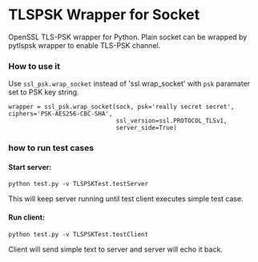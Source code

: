 # TLSPSK Wrapper for Socket

OpenSSL TLS-PSK wrapper for Python. Plain socket can be wrapped by pytlspsk wrapper to enable TLS-PSK channel.

### How to use it
Use `ssl_psk.wrap_socket` instead of 'ssl.wrap_socket' with `psk` paramater set to PSK key string.

```
wrapper = ssl_psk.wrap_socket(sock, psk='really secret secret', ciphers='PSK-AES256-CBC-SHA',
                              ssl_version=ssl.PROTOCOL_TLSv1,
                              server_side=True)
```

### how to run test cases

#### Start server:
```
python test.py -v TLSPSKTest.testServer

```
This will keep server running until test client executes simple test case.

#### Run client:
```
python test.py -v TLSPSKTest.testClient
```

Client will send simple text to server and server will echo it back.